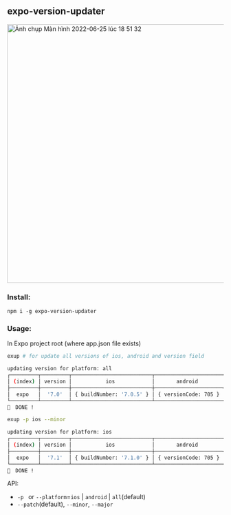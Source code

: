 ## expo-version-updater

<img width="600" alt="Ảnh chụp Màn hình 2022-06-25 lúc 18 51 32" src="https://user-images.githubusercontent.com/2741804/175772405-6de6d5a6-567d-47f6-ac85-9038c0ddb889.png">

### Install:
```shell
npm i -g expo-version-updater
```

### Usage:
In Expo project root (where app.json file exists)

```sh
exup # for update all versions of ios, android and version field

updating version for platform: all
┌─────────┬─────────┬──────────────────────────┬──────────────────────┐
│ (index) │ version │           ios            │       android        │
├─────────┼─────────┼──────────────────────────┼──────────────────────┤
│  expo   │  '7.0'  │ { buildNumber: '7.0.5' } │ { versionCode: 705 } │
└─────────┴─────────┴──────────────────────────┴──────────────────────┘
🎉　DONE !
```

```sh
exup -p ios --minor

updating version for platform: ios
┌─────────┬─────────┬──────────────────────────┬──────────────────────┐
│ (index) │ version │           ios            │       android        │
├─────────┼─────────┼──────────────────────────┼──────────────────────┤
│  expo   │  '7.1'  │ { buildNumber: '7.1.0' } │ { versionCode: 705 } │
└─────────┴─────────┴──────────────────────────┴──────────────────────┘
🎉　DONE !

```

API: 
- `-p ` or `--platform`=`ios` | `android` | `all`(default)
- `--patch`(default), `--minor`, `--major`


